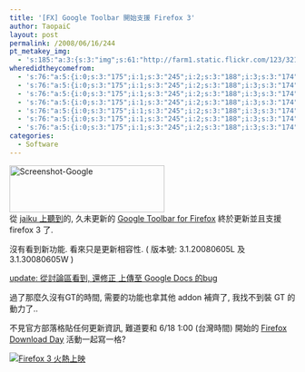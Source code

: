 ```yaml
---
title: '[FX] Google Toolbar 開始支援 Firefox 3'
author: TaopaiC
layout: post
permalink: /2008/06/16/244
pt_metakey_img:
  - 's:185:"a:3:{s:3:"img";s:61:"http://farm1.static.flickr.com/123/321503168_aee61c7dd4_o.png";s:3:"alt";s:17:"Screenshot-Google";s:3:"url";s:47:"http://www.flickr.com/photos/taopaic/321503168/";}";'
wheredidtheycomefrom:
  - 's:76:"a:5:{i:0;s:3:"175";i:1;s:3:"245";i:2;s:3:"188";i:3;s:3:"174";i:4;s:3:"243";}";'
  - 's:76:"a:5:{i:0;s:3:"175";i:1;s:3:"245";i:2;s:3:"188";i:3;s:3:"174";i:4;s:3:"243";}";'
  - 's:76:"a:5:{i:0;s:3:"175";i:1;s:3:"245";i:2;s:3:"188";i:3;s:3:"174";i:4;s:3:"243";}";'
  - 's:76:"a:5:{i:0;s:3:"175";i:1;s:3:"245";i:2;s:3:"188";i:3;s:3:"174";i:4;s:3:"243";}";'
  - 's:76:"a:5:{i:0;s:3:"175";i:1;s:3:"245";i:2;s:3:"188";i:3;s:3:"174";i:4;s:3:"243";}";'
  - 's:76:"a:5:{i:0;s:3:"175";i:1;s:3:"245";i:2;s:3:"188";i:3;s:3:"174";i:4;s:3:"243";}";'
  - 's:76:"a:5:{i:0;s:3:"175";i:1;s:3:"245";i:2;s:3:"188";i:3;s:3:"174";i:4;s:3:"243";}";'
categories:
  - Software
---
```

[<img src="http://farm1.static.flickr.com/123/321503168_aee61c7dd4_o.png" alt="Screenshot-Google" width="273" height="83" />][1]  
從 <a href="http://vsy.jaiku.com/presence/37655290" target="_blank">jaiku 上聽到</a>的, 久未更新的 <a href="http://toolbar.google.com/" target="_blank">Google Toolbar for Firefox</a> 終於更新並且支援 firefox 3 了.

沒有看到新功能. 看來只是更新相容性. ( 版本號: 3.1.20080605L 及 3.1.30080605W )

<ins datetime="2008-06-17T04:07:16+00:00">update: 從<a href="http://groups.google.com/group/FFToolbar-suggestions/msg/448c3e052a8c82b6">討論區</a>看到, 還修正 上傳至 Google Docs 的bug</ins>

過了那麼久沒有GT的時間, 需要的功能也拿其他 addon 補齊了, 我找不到裝 GT 的動力了..

不見官方部落格貼任何更新資訊, 難道要和 6/18 1:00 (台灣時間) 開始的 [Firefox Download Day][2] 活動一起寫一格?

<a href="http://moztw.org/firefox/" target="_blank"><img src="http://moztw.org/firefox/buttons/type06-3.png" border="0" alt="Firefox 3 火熱上映" /></a>

 [1]: http://www.flickr.com/photos/taopaic/321503168/ "Screenshot-Google by TaopaiC, on Flickr"
 [2]: http://moztw.org/events/record2008/